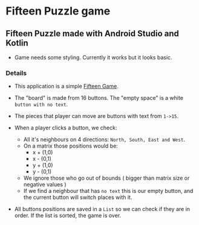 # Fifteen Puzzle game
## Fifteen Puzzle made with Android Studio and Kotlin

* Game needs some styling. Currently it works but it looks basic.


### Details

* This application is a simple [Fifteen Game](https://en.wikipedia.org/wiki/15_puzzle).
* The "board" is made from 16 buttons. The "empty space" is a white `button with no text`.
* The pieces that player can move are buttons with text from `1->15`.

* When a player clicks a button, we check:
    * All it's neighbours on 4 directions: `North, South, East and West`.
     * On a matrix those positions would be:
        * x + (1,0)
        * x - (0,1)
        * y + (1,0)
        * y - (0,1)
    * We ignore those who go out of bounds ( bigger than matrix size or negative values )
    * If we find a neighbour that has `no text` this is our empty button, and the current button will switch places with it.
* All buttons positions are saved in a `List` so we can check if they are in order. If the list is sorted, the game is over.
